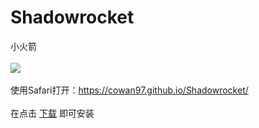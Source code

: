 # Shadowrocket
小火箭<br><br>
<img src="https://is2-ssl.mzstatic.com/image/thumb/Purple128/v4/22/a7/f2/22a7f210-7de5-8d7f-e7a2-24f498c605ca/AppIcon-1x_U007emarketing-85-220-0-9.png/246x0w.jpg">
<br><br>
使用Safari打开：<a href="https://cowan97.github.io/Shadowrocket/">https://cowan97.github.io/Shadowrocket/</a>
<br><br>
在点击 <a href="itms-services://?action=download-manifest&url=./Shadowrocket.plist">下载</a> 即可安装
